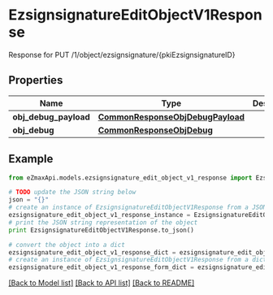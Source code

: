 # EzsignsignatureEditObjectV1Response

Response for PUT /1/object/ezsignsignature/{pkiEzsignsignatureID}

## Properties
Name | Type | Description | Notes
------------ | ------------- | ------------- | -------------
**obj_debug_payload** | [**CommonResponseObjDebugPayload**](CommonResponseObjDebugPayload.md) |  | 
**obj_debug** | [**CommonResponseObjDebug**](CommonResponseObjDebug.md) |  | [optional] 

## Example

```python
from eZmaxApi.models.ezsignsignature_edit_object_v1_response import EzsignsignatureEditObjectV1Response

# TODO update the JSON string below
json = "{}"
# create an instance of EzsignsignatureEditObjectV1Response from a JSON string
ezsignsignature_edit_object_v1_response_instance = EzsignsignatureEditObjectV1Response.from_json(json)
# print the JSON string representation of the object
print EzsignsignatureEditObjectV1Response.to_json()

# convert the object into a dict
ezsignsignature_edit_object_v1_response_dict = ezsignsignature_edit_object_v1_response_instance.to_dict()
# create an instance of EzsignsignatureEditObjectV1Response from a dict
ezsignsignature_edit_object_v1_response_form_dict = ezsignsignature_edit_object_v1_response.from_dict(ezsignsignature_edit_object_v1_response_dict)
```
[[Back to Model list]](../README.md#documentation-for-models) [[Back to API list]](../README.md#documentation-for-api-endpoints) [[Back to README]](../README.md)


